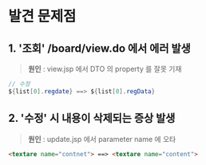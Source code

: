 # 발견 문제점
## 1. '조회' /board/view.do 에서 에러 발생

> **원인** : view.jsp 에서 DTO 의 property 를 잘못 기재

```java
// 수정
${list[0].regdate} ==> ${list[0].regData}
```

## 2. '수정' 시 내용이 삭제되는 증상 발생

> **원인** : update.jsp 에서 parameter name 에 오타

```html
<textare name="contnet"> ==> <textare name="content">
```